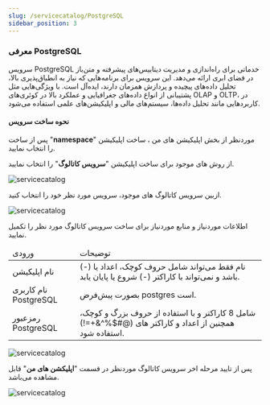 ```yaml
---
slug: /servicecatalog/PostgreSQL
sidebar_position: 3
---
```



### معرفی PostgreSQL 

سرویس PostgreSQL خدماتی برای راه‌اندازی و مدیریت دیتابیس‌های پیشرفته و متن‌باز  در فضای ابری ارائه می‌دهد. این سرویس برای برنامه‌هایی که نیاز به انطباق‌پذیری بالا، تحلیل داده‌های پیچیده و پردازش همزمان دارند، ایده‌آل است. با ویژگی‌هایی مثل پشتیبانی از انواع داده‌های جغرافیایی و عملکرد بالا در کوئری‌های OLAP و OLTP، در کاربردهایی مانند تحلیل داده‌ها، سیستم‌های مالی و اپلیکیشن‌های علمی استفاده می‌شود.

#### نحوه ساخت سرویس


پس از ساخت "**namespace**" موردنظر از بخش اپلیکیشن های من ، ساخت اپلیکیشن را انتخاب نمایید.

از روش های موجود برای ساخت اپلیکیشن "**سرویس کاتالوگ**" را انتخاب نمایید.

![servicecatalog](/img/servicecatalog/servicecatalog00.png)

ازبین سرویس کاتالوگ های موجود، سرویس مورد نظر خود را انتخاب کنید.

![servicecatalog](/img/servicecatalog/servicecatalog0.png)

اطلاعات موردنیاز و منابع موردنیاز برای ساخت سرویس کاتالوگ مورد نظر را تکمیل نمایید.


<table>
    <thead>
        <tr>
            <td>ورودی</td>
            <td>توضیحات</td>
        </tr>
    </thead>
    <tbody>
        <tr>
            <td>نام اپلیکیشن</td>
            <td>نام فقط می‌تواند شامل حروف کوچک، اعداد یا (-) باشد و نمی‌تواند با کاراکتر (-) شروع یا پایان یابد.</td>
        </tr>
        <tr>
            <td>نام کاربری PostgreSQL</td>
            <td>بصورت پیش‌فرض postgres است.</td>
        </tr>
        <tr>
            <td>رمزعبور PostgreSQL</td>
            <td>شامل 8 کاراکتر و با استفاده از حروف بزرگ و کوچک، همچنین از اعداد و کاراکتر های (@#$%^&+=!) استفاده شود.</td>
        </tr>
    </tbody>
</table>




![servicecatalog](/img/servicecatalog/servicecatalog5.png)

 پس از تایید مرحله اخر سرویس کاتالوگ موردنظر در قسمت "**اپلیکشن های من**" قابل مشاهده می‌باشد.
 
 ![servicecatalog](/img/servicecatalog/servicecatalog6.png)
